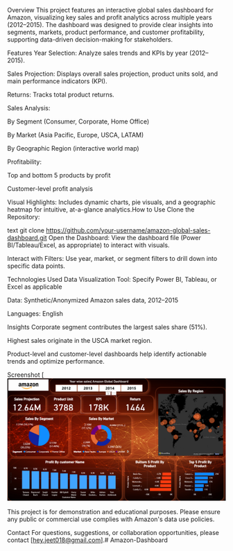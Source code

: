 Overview
This project features an interactive global sales dashboard for Amazon, visualizing key sales and profit analytics across multiple years (2012–2015). The dashboard was designed to provide clear insights into segments, markets, product performance, and customer profitability, supporting data-driven decision-making for stakeholders.

Features
Year Selection: Analyze sales trends and KPIs by year (2012–2015).

Sales Projection: Displays overall sales projection, product units sold, and main performance indicators (KPI).

Returns: Tracks total product returns.

Sales Analysis:

By Segment (Consumer, Corporate, Home Office)

By Market (Asia Pacific, Europe, USCA, LATAM)

By Geographic Region (interactive world map)

Profitability:

Top and bottom 5 products by profit

Customer-level profit analysis

Visual Highlights: Includes dynamic charts, pie visuals, and a geographic heatmap for intuitive, at-a-glance analytics.How to Use
Clone the Repository:

text
git clone https://github.com/your-username/amazon-global-sales-dashboard.git
Open the Dashboard:
View the dashboard file (Power BI/Tableau/Excel, as appropriate) to interact with visuals.

Interact with Filters:
Use year, market, or segment filters to drill down into specific data points.

Technologies Used
Data Visualization Tool: Specify Power BI, Tableau, or Excel as applicable

Data: Synthetic/Anonymized Amazon sales data, 2012–2015

Languages: English

Insights
Corporate segment contributes the largest sales share (51%).

Highest sales originate in the USCA market region.

Product-level and customer-level dashboards help identify actionable trends and optimize performance.

Screenshot
[![Amazon Global Sales Dashboard License](https://github.com/Biswajitsahoo51/Amazon-Dashboard/blob/main/Snapshot%20of%20Dashboard.png)

This project is for demonstration and educational purposes. Please ensure any public or commercial use complies with Amazon's data use policies.

Contact
For questions, suggestions, or collaboration opportunities, please contact [hey.jeet018@gmail.com].# Amazon-Dashboard

